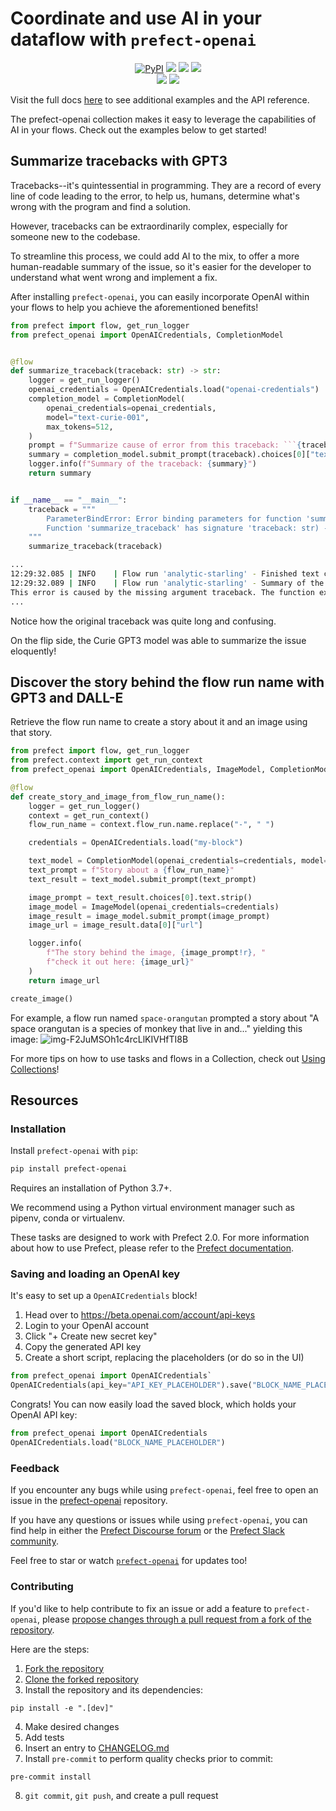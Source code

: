 # Coordinate and use AI in your dataflow with `prefect-openai`

<p align="center">
    <a href="https://pypi.python.org/pypi/prefect-openai/" alt="PyPI version">
        <img alt="PyPI" src="https://img.shields.io/pypi/v/prefect-openai?color=0052FF&labelColor=090422"></a>
    <a href="https://github.com/PrefectHQ/prefect-openai/" alt="Stars">
        <img src="https://img.shields.io/github/stars/PrefectHQ/prefect-openai?color=0052FF&labelColor=090422" /></a>
    <a href="https://pepy.tech/badge/prefect-openai/" alt="Downloads">
        <img src="https://img.shields.io/pypi/dm/prefect-openai?color=0052FF&labelColor=090422" /></a>
    <a href="https://github.com/PrefectHQ/prefect-openai/pulse" alt="Activity">
        <img src="https://img.shields.io/github/commit-activity/m/PrefectHQ/prefect-openai?color=0052FF&labelColor=090422" /></a>
    <br>
    <a href="https://prefect-community.slack.com" alt="Slack">
        <img src="https://img.shields.io/badge/slack-join_community-red.svg?color=0052FF&labelColor=090422&logo=slack" /></a>
    <a href="https://discourse.prefect.io/" alt="Discourse">
        <img src="https://img.shields.io/badge/discourse-browse_forum-red.svg?color=0052FF&labelColor=090422&logo=discourse" /></a>
</p>

Visit the full docs [here](https://PrefectHQ.github.io/prefect-openai) to see additional examples and the API reference.

The prefect-openai collection makes it easy to leverage the capabilities of AI in your flows. Check out the examples below to get started!

## Summarize tracebacks with GPT3

Tracebacks--it's quintessential in programming. They are a record of every line of code leading to the error, to help us, humans, determine what's wrong with the program and find a solution.

However, tracebacks can be extraordinarily complex, especially for someone new to the codebase.

To streamline this process, we could add AI to the mix, to offer a more human-readable summary of the issue, so it's easier for the developer to understand what went wrong and implement a fix.

After installing `prefect-openai`, you can easily incorporate OpenAI within your flows to help you achieve the aforementioned benefits!

```python
from prefect import flow, get_run_logger
from prefect_openai import OpenAICredentials, CompletionModel


@flow
def summarize_traceback(traceback: str) -> str:
    logger = get_run_logger()
    openai_credentials = OpenAICredentials.load("openai-credentials")
    completion_model = CompletionModel(
        openai_credentials=openai_credentials,
        model="text-curie-001",
        max_tokens=512,
    )
    prompt = f"Summarize cause of error from this traceback: ```{traceback}```"
    summary = completion_model.submit_prompt(traceback).choices[0]["text"]
    logger.info(f"Summary of the traceback: {summary}")
    return summary


if __name__ == "__main__":
    traceback = """
        ParameterBindError: Error binding parameters for function 'summarize_traceback': missing a required argument: 'traceback'.
        Function 'summarize_traceback' has signature 'traceback: str) -> str' but received args: () and kwargs: {}.
    """
    summarize_traceback(traceback)
```

```bash hl_lines="4"
...
12:29:32.085 | INFO    | Flow run 'analytic-starling' - Finished text completion using the 'text-curie-001' model with 113 tokens, creating 1 choice(s).
12:29:32.089 | INFO    | Flow run 'analytic-starling' - Summary of the traceback:     
This error is caused by the missing argument traceback. The function expects a traceback object as its first argument, but received nothing.
...
```
Notice how the original traceback was quite long and confusing.

On the flip side, the Curie GPT3 model was able to summarize the issue eloquently!

## Discover the story behind the flow run name with GPT3 and DALL-E

Retrieve the flow run name to create a story about it and an image using that story.

```python
from prefect import flow, get_run_logger
from prefect.context import get_run_context
from prefect_openai import OpenAICredentials, ImageModel, CompletionModel

@flow
def create_story_and_image_from_flow_run_name():
    logger = get_run_logger()
    context = get_run_context()
    flow_run_name = context.flow_run.name.replace("-", " ")

    credentials = OpenAICredentials.load("my-block")

    text_model = CompletionModel(openai_credentials=credentials, model="text-ada-001")
    text_prompt = f"Story about a {flow_run_name}"
    text_result = text_model.submit_prompt(text_prompt)

    image_prompt = text_result.choices[0].text.strip()
    image_model = ImageModel(openai_credentials=credentials)
    image_result = image_model.submit_prompt(image_prompt)
    image_url = image_result.data[0]["url"]

    logger.info(
        f"The story behind the image, {image_prompt!r}, "
        f"check it out here: {image_url}"
    )
    return image_url

create_image()
```

For example, a flow run named `space-orangutan` prompted a story about "A space orangutan is a species of monkey that live in and..." yielding this image:
![img-F2JuMSOh1c4rcLlKIVHfTI8B](https://user-images.githubusercontent.com/15331990/211466516-a40713b2-3730-4f77-8b01-b39308e36b97.png)

For more tips on how to use tasks and flows in a Collection, check out [Using Collections](https://orion-docs.prefect.io/collections/usage/)!

## Resources

### Installation

Install `prefect-openai` with `pip`:

```bash
pip install prefect-openai
```

Requires an installation of Python 3.7+.

We recommend using a Python virtual environment manager such as pipenv, conda or virtualenv.

These tasks are designed to work with Prefect 2.0. For more information about how to use Prefect, please refer to the [Prefect documentation](https://orion-docs.prefect.io/).

### Saving and loading an OpenAI key

It's easy to set up a `OpenAICredentials` block!

1. Head over to https://beta.openai.com/account/api-keys
2. Login to your OpenAI account
3. Click "+ Create new secret key"
4. Copy the generated API key
5. Create a short script, replacing the placeholders (or do so in the UI)

```python
from prefect_openai import OpenAICredentials`
OpenAICredentials(api_key="API_KEY_PLACEHOLDER").save("BLOCK_NAME_PLACEHOLDER")
```

Congrats! You can now easily load the saved block, which holds your OpenAI API key:

```python
from prefect_openai import OpenAICredentials
OpenAICredentials.load("BLOCK_NAME_PLACEHOLDER")
```

### Feedback

If you encounter any bugs while using `prefect-openai`, feel free to open an issue in the [prefect-openai](https://github.com/PrefectHQ/prefect-openai) repository.

If you have any questions or issues while using `prefect-openai`, you can find help in either the [Prefect Discourse forum](https://discourse.prefect.io/) or the [Prefect Slack community](https://prefect.io/slack).

Feel free to star or watch [`prefect-openai`](https://github.com/PrefectHQ/prefect-openai) for updates too!

### Contributing

If you'd like to help contribute to fix an issue or add a feature to `prefect-openai`, please [propose changes through a pull request from a fork of the repository](https://docs.github.com/en/pull-requests/collaborating-with-pull-requests/proposing-changes-to-your-work-with-pull-requests/creating-a-pull-request-from-a-fork).

Here are the steps:

1. [Fork the repository](https://docs.github.com/en/get-started/quickstart/fork-a-repo#forking-a-repository)
2. [Clone the forked repository](https://docs.github.com/en/get-started/quickstart/fork-a-repo#cloning-your-forked-repository)
3. Install the repository and its dependencies:
```
pip install -e ".[dev]"
```
4. Make desired changes
5. Add tests
6. Insert an entry to [CHANGELOG.md](https://github.com/PrefectHQ/prefect-openai/blob/main/CHANGELOG.md)
7. Install `pre-commit` to perform quality checks prior to commit:
```
pre-commit install
```
8. `git commit`, `git push`, and create a pull request
